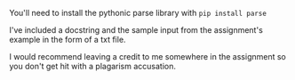 You'll need to install the pythonic parse library with `pip install parse`

I've included a docstring and the sample input from the assignment's example in the form of a txt file.

I would recommend leaving a credit to me somewhere in the assignment so you don't get hit with a plagarism accusation.
